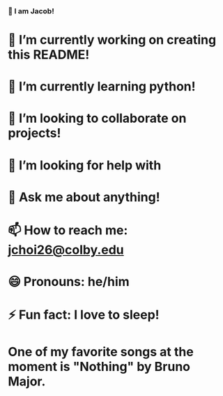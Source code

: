### 👋 I am Jacob! 
# 🔭 I’m currently working on creating this README!
# 🌱 I’m currently learning python!
# 👯 I’m looking to collaborate on projects!
# 🤔 I’m looking for help with 
# 💬 Ask me about anything!
# 📫 How to reach me: jchoi26@colby.edu
# 😄 Pronouns: he/him
# ⚡ Fun fact: I love to sleep!
# One of my favorite songs at the moment is "Nothing" by Bruno Major.

<!--
**jacob7choi/jacob7choi** is a ✨ _special_ ✨ repository because its `README.md` (this file) appears on your GitHub profile.

Here are some ideas to get you started:


